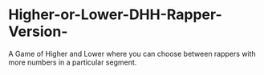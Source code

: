 # Higher-or-Lower-DHH-Rapper-Version-
A Game of Higher and Lower where you can choose between rappers with more numbers in a particular segment.
